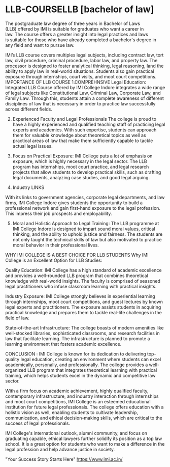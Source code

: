 # LLB-COURSELLB [bachelor of law]
The postgraduate law degree of three years in Bachelor of Laws (LLB) offered by IMI is suitable for graduates who want a career in law. The course offers a greater insight into legal practices and laws is suitable for those who have already completed a bachelor's degree in any field and want to pursue law.

IMI’s LLB course covers multiples legal subjects, including contract law, tort law, civil procedure, criminal procedure, labor law, and property law. The processor is designed to foster analytical thinking, legal reasoning, Iand the ability to apply law in real-world situations. Students also gain practical exposure through internships, court visits, and moot court competitions.
IMPORTANCE OF LLB COURSE
1.COMPREHNSIVE Legal Education:
Integrated LLB Course offered by IMI College Indore integrates a wide range of legal subjects like Constitutional Law, Criminal Law, Corporate Law, and Family Law. Through this, students attain a complete awareness of different disciplines of law that is necessary in order to practice law successfully across different fields. 

2. Experienced Faculty and Legal Professionals
The college is proud to have a highly experienced and qualified teaching staff of practicing legal experts and academics. With such expertise, students can approach them for valuable knowledge about theoretical topics as well as practical areas of law that make them sufficiently capable to tackle actual legal issues.
3. Focus on Practical Exposure:
IMI College puts a lot of emphasis on exposure, which is highly necessary in the legal sector. The LLB program has internships, moot court practice, and legal research projects that allow students to develop practical skills, such as drafting legal documents, analyzing case studies, and good legal arguing.

4. Industry LINKS

With its links to government agencies, corporate legal departments, and law firms, IMI College Indore gives students the opportunity to build a professional network and gain first-hand exposure to the legal profession. This impress their job prospects and employability.

5. Moral and Holistic Approach to Legal Training:
The LLB programme at IMI College Indore is designed to impart sound moral values, critical thinking, and the ability to uphold justice and fairness. The students are not only taught the technical skills of law but also motivated to practice moral behavior in their professional lives.

WHY IMI COLLEGE IS A BEST CHOICE FOR LLB STUDENTS
Why IMI College is an Excellent Option for LLB Studies:

Quality Education: 
IMI College has a high standard of academic excellence and provides a well-rounded LLB program that combines theoretical knowledge with real-world insights. The faculty is comprised of seasoned legal practitioners who infuse classroom learning with practical insights.

Industry Exposure: 
IMI College strongly believes in experiential learning through internships, moot court competitions, and guest lectures by known legal experts and practitioners. The exposure assists students in acquiring practical knowledge and prepares them to tackle real-life challenges in the field of law.

State-of-the-art Infrastructure: The college boasts of modern amenities like well-stocked libraries, sophisticated classrooms, and research facilities in law that facilitate learning. The infrastructure is planned to promote a learning environment that fosters academic excellence.

CONCLUSION :
IMI College is known for its dedication to delivering top-quality legal education, creating an environment where students can excel academically, personally, and professionally. The college provides a well-organized LLB program that integrates theoretical learning with practical training, which helps students excel in the dynamic and competitive law sector.

With a firm focus on academic achievement, highly qualified faculty, contemporary infrastructure, and industry interaction through internships and moot court competitions, IMI College is an esteemed educational institution for future legal professionals. The college offers education with a holistic vision as well, enabling students to cultivate leadership, communication, and ethical decision-making skills, which are critical to the success of legal professionals.

IMI College's international outlook, alumni community, and focus on graduating capable, ethical lawyers further solidify its position as a top law school. It is a great option for students who want to make a difference in the legal profession and help advance justice in society.








"Your Success Story Starts Here"
https://www.imi.ac.in/
